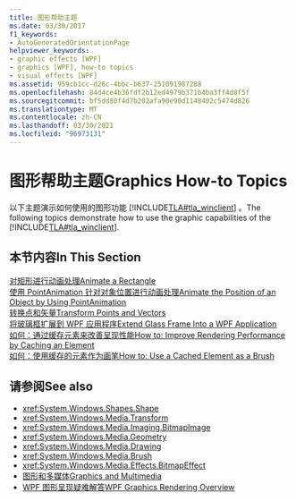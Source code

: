 ```yaml
---
title: 图形帮助主题
ms.date: 03/30/2017
f1_keywords:
- AutoGeneratedOrientationPage
helpviewer_keywords:
- graphic effects [WPF]
- graphics [WPF], how-to topics
- visual effects [WPF]
ms.assetid: 959cb1cc-d26c-4bbc-b637-251091987288
ms.openlocfilehash: 84d4ce4b36fdf2b12ed4979b371b4ba3ff4d8f5f
ms.sourcegitcommit: bf5dd80f4d7b202afa90e90d1148402c5474d826
ms.translationtype: MT
ms.contentlocale: zh-CN
ms.lasthandoff: 03/30/2021
ms.locfileid: "96973131"
---
```

# <a name="graphics-how-to-topics"></a><span data-ttu-id="d4d2b-102">图形帮助主题</span><span class="sxs-lookup"><span data-stu-id="d4d2b-102">Graphics How-to Topics</span></span>
<span data-ttu-id="d4d2b-103">以下主题演示如何使用的图形功能 [!INCLUDE[TLA#tla_winclient](../../../includes/tlasharptla-winclient-md.md)] 。</span><span class="sxs-lookup"><span data-stu-id="d4d2b-103">The following topics demonstrate how to use the graphic capabilities of the [!INCLUDE[TLA#tla_winclient](../../../includes/tlasharptla-winclient-md.md)].</span></span>  
  
## <a name="in-this-section"></a><span data-ttu-id="d4d2b-104">本节内容</span><span class="sxs-lookup"><span data-stu-id="d4d2b-104">In This Section</span></span>  
 [<span data-ttu-id="d4d2b-105">对矩形进行动画处理</span><span class="sxs-lookup"><span data-stu-id="d4d2b-105">Animate a Rectangle</span></span>](how-to-animate-a-rectangle.md)  
 [<span data-ttu-id="d4d2b-106">使用 PointAnimation 针对对象位置进行动画处理</span><span class="sxs-lookup"><span data-stu-id="d4d2b-106">Animate the Position of an Object by Using PointAnimation</span></span>](how-to-animate-the-position-of-an-object-by-using-pointanimation.md)  
 [<span data-ttu-id="d4d2b-107">转换点和矢量</span><span class="sxs-lookup"><span data-stu-id="d4d2b-107">Transform Points and Vectors</span></span>](how-to-transform-points-and-vectors.md)  
 [<span data-ttu-id="d4d2b-108">将玻璃框扩展到 WPF 应用程序</span><span class="sxs-lookup"><span data-stu-id="d4d2b-108">Extend Glass Frame Into a WPF Application</span></span>](extend-glass-frame-into-a-wpf-application.md)  
 [<span data-ttu-id="d4d2b-109">如何：通过缓存元素来改善呈现性能</span><span class="sxs-lookup"><span data-stu-id="d4d2b-109">How to: Improve Rendering Performance by Caching an Element</span></span>](how-to-improve-rendering-performance-by-caching-an-element.md)  
 [<span data-ttu-id="d4d2b-110">如何：使用缓存的元素作为画笔</span><span class="sxs-lookup"><span data-stu-id="d4d2b-110">How to: Use a Cached Element as a Brush</span></span>](how-to-use-a-cached-element-as-a-brush.md)  
  
## <a name="see-also"></a><span data-ttu-id="d4d2b-111">请参阅</span><span class="sxs-lookup"><span data-stu-id="d4d2b-111">See also</span></span>

- <xref:System.Windows.Shapes.Shape>
- <xref:System.Windows.Media.Transform>
- <xref:System.Windows.Media.Imaging.BitmapImage>
- <xref:System.Windows.Media.Geometry>
- <xref:System.Windows.Media.Drawing>
- <xref:System.Windows.Media.Brush>
- <xref:System.Windows.Media.Effects.BitmapEffect>
- [<span data-ttu-id="d4d2b-112">图形和多媒体</span><span class="sxs-lookup"><span data-stu-id="d4d2b-112">Graphics and Multimedia</span></span>](index.md)
- [<span data-ttu-id="d4d2b-113">WPF 图形呈现疑难解答</span><span class="sxs-lookup"><span data-stu-id="d4d2b-113">WPF Graphics Rendering Overview</span></span>](wpf-graphics-rendering-overview.md)
